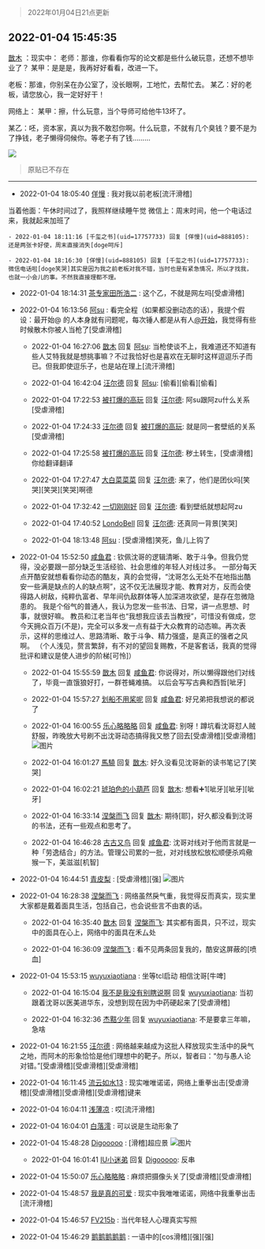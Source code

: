> 2022年01月04日21点更新
<link rel="stylesheet" href="https://cdn.jsdelivr.net/gh/taotie6/sampleJSON@main/css/photo_show.css">
<meta name="referrer" content="no-referrer" />


 ## 2022-01-04 15:45:35 

 [㪚木](https://www.coolapk.com/feed/32590222?shareKey=NjdiMGIxZDhkMDJlNjFkM2ZlZTc~) ：现实中：
老师：那谁，你看看你写的论文都是些什么破玩意，还想不想毕业了？
某甲：是是是，我再好好看看，改进一下。

老板：那谁，你别呆在办公室了，没长眼啊，工地忙，去帮忙去。
某乙：好的老板，请您放心，我一定好好干！

网络上：
某甲：擦，什么玩意，当个导师可给他牛13坏了。<!--break-->

某乙：呸，资本家，真以为我不敢怼你啊。什么玩意，不就有几个臭钱？要不是为了挣钱，老子懒得伺候你。等老子有了钱……… 

<div class="album">
<img class="img-item" src="https://image.coolapk.com/feed/2021/1220/22/1081091_7a24cd7c_1476_9631_770@300x300.gif" />
</div>

> 原贴已不存在 

 ------- 

- 2022-01-04 18:05:40 [佯慢](uid=888105) : 我对我以前老板[流汗滑稽]

当着他面：午休时间过了，我照样继续睡午觉
微信上：周末时间，他一个电话过来，我就起来加班了 

    - 2022-01-04 18:11:16 [千玺之书](uid=17757733) 回复 [佯慢](uid=888105): 还是两张卡好使，周末直接消失[doge呵斥] 

    - 2022-01-04 18:16:30 [佯慢](uid=888105) 回复 [千玺之书](uid=17757733): 微信电话啦[doge笑哭]其实是因为我之前老板对我不错，当时也是有紧急情况，所以才找我，也就一小会儿的事。不然我直接理都不理。 

- 2022-01-04 18:14:31 [茶专家田所浩二](uid=1980954) : 这个乙，不就是网左吗[受虐滑稽] 

- 2022-01-04 16:13:56 [阿su](uid=17522901) : 看完全程（如果都没删动态的话），我提个假设：最开始@ 的人本身就有问题呢，每次锤人都是从有人<a class="feed-link-uname" href="/u/开始">@开始</a>，我觉得有些时候散木你被人当枪了[受虐滑稽] 

    - 2022-01-04 16:27:06 [㪚木](uid=1081091) 回复 [阿su](uid=17522901): 当枪使谈不上，我难道还不知道有些人艾特我就是想挑事嘛？不过我恰好也是喜欢在无聊时这样逗逗乐子而已。但我即使逗乐子，也是站在理上[流汗滑稽] 

    - 2022-01-04 16:42:04 [汪尔德](uid=1595236) 回复 [阿su](uid=17522901): [偷看][偷看][偷看] 

    - 2022-01-04 17:22:53 [被打爆的高玩](uid=4091765) 回复 [汪尔德](uid=1595236): 阿su跟阿zu什么关系[受虐滑稽] 

    - 2022-01-04 17:24:33 [汪尔德](uid=1595236) 回复 [被打爆的高玩](uid=4091765): 就是同一套壁纸的关系[受虐滑稽] 

    - 2022-01-04 17:25:58 [被打爆的高玩](uid=4091765) 回复 [汪尔德](uid=1595236): 秽土转生，[受虐滑稽]你给翻译翻译 

    - 2022-01-04 17:27:47 [大白菜菜菜](uid=2081020) 回复 [汪尔德](uid=1595236): 来了，他们是团伙吗[笑哭][笑哭][笑哭]啊德 

    - 2022-01-04 17:32:42 [一切刚刚好](uid=701389) 回复 [汪尔德](uid=1595236): 看到壁纸就想起阿zu 

    - 2022-01-04 17:40:52 [LondoBell](uid=530313) 回复 [汪尔德](uid=1595236): 还真同一背景[笑哭] 

    - 2022-01-04 18:13:48 [阿su](uid=17522901) : [受虐滑稽]笑死，鱼儿上钩了 

- 2022-01-04 15:52:50 [咸鱼君](uid=573545) : 钦佩沈哥的逻辑清晰、敢于斗争。但我仍觉得，没必要跟一部分缺乏生活经验、社会思维的年轻人对线过多。
一部分每天点开酷安就想看看你动态的酷友，真的会觉得，“沈哥怎么无处不在地指出酷安一些满是缺点的人的缺点啊”，这不仅无法展现才能、教育对方，反而会使得路人树敌<!--break-->，纯粹仇富者、早年间仇敌群体等人加深进攻欲望，是存在忽微隐患的。
我是个俗气的普通人，我认为您发一些书法、日常，讲一点思想、时事，就很好嘛。
教员和江老当年也“我想我应该去当教授”，可惜没有做成，您今天拥众百万(不是)，完全可以多发一点有益于大众教育的动态嘛。再次表示，这样的思维过人、思路清晰、敢于斗争、精力强盛，是真正的强者之风啊。
（个人浅见，赘言繁辞，有不对的望回复赐教，不是客套话，我真的觉得批评和建议是使人进步的阶梯[可怜]） 

    - 2022-01-04 15:55:59 [㪚木](uid=1081091) 回复 [咸鱼君](uid=573545): 你说得对，所以懒得跟他们对线了，毕竟一直饿狼好打，一群苍蝇难搞。
以后会写写古典和西哲[呲牙] 

    - 2022-01-04 15:57:27 [划船不用桨呢](uid=967637) 回复 [咸鱼君](uid=573545): 好兄弟把我想说的都说了 

    - 2022-01-04 16:00:55 [乐心略略略](uid=3897981) 回复 [咸鱼君](uid=573545): 别呀！蹲坑看沈哥怼人贼舒服，昨晚放大号刷不出沈哥动态搞得我又憋了回去[受虐滑稽][受虐滑稽] ![图片](https://image.coolapk.com/feed/2022/0104/16/3897981_c612eb37_3253_4828_508@1080x2340.jpeg)

    - 2022-01-04 16:01:27 [馬驍](uid=3270825) 回复 [㪚木](uid=1081091): 好久没看见沈哥新的读书笔记了[笑哭] 

    - 2022-01-04 16:02:21 [琥珀色的小葫芦](uid=3670859) 回复 [㪚木](uid=1081091): 想看➕1[呲牙][呲牙][呲牙] 

    - 2022-01-04 16:33:14 [涅槃而飞](uid=1128897) 回复 [㪚木](uid=1081091): 期待[耶]，好久都没看到沈哥的书法，还有一些观点和思考了。 

    - 2022-01-04 16:46:28 [古古又鸟](uid=1049013) 回复 [咸鱼君](uid=573545): 沈哥对线对于他而言就是一种「劳逸结合」的方法。管理公司累的一批，对对线放松放松顺便杀鸡儆猴一下，美滋滋[机智] 

- 2022-01-04 16:44:51 [青皮梨](uid=1109281) : [受虐滑稽][强] ![图片](https://image.coolapk.com/feed/2022/0104/16/1109281_d6e7b5f2_5890_2269_975@690x436.jpeg)

- 2022-01-04 16:28:38 [涅槃而飞](uid=1128897) : 网络虽然戾气重，我觉得反而真实，现实里大家都是戴着面具生活，包括自己，也会说些言不由衷的话。 

    - 2022-01-04 16:35:40 [㪚木](uid=1081091) 回复 [涅槃而飞](uid=1128897): 其实都有面具，只不过，现实中的面具在心上，网络中的面具在禾厶处 

    - 2022-01-04 16:36:09 [涅槃而飞](uid=1128897) : 看不见两条回复我的，酷安这屏蔽的[喷血] 

- 2022-01-04 15:53:15 [wuyuxiaotiana](uid=686790) : 坐等tcl启动 相信沈哥[牛啤] 

    - 2022-01-04 16:15:04 [我不是我没有别瞎说啊](uid=2231912) 回复 [wuyuxiaotiana](uid=686790): 当初跟着沈哥以医美进华东，没想到现在因为中药硬起来了[受虐滑稽] 

    - 2022-01-04 16:32:36 [杰黠少年](uid=925525) 回复 [wuyuxiaotiana](uid=686790): 不是要拿三年嘛，急啥 

- 2022-01-04 16:21:55 [汪尔德](uid=1595236) : 网络越来越成为这批人释放现实生活中的戾气之地，而阿木的形象恰恰是他们理想中的靶子。所以，智者曰：“勿与愚人论对错。”[受虐滑稽][受虐滑稽][受虐滑稽] 

- 2022-01-04 16:11:45 [流云如水13](uid=3415673) : 现实唯唯诺诺，网络上重拳出击[受虐滑稽][受虐滑稽][受虐滑稽][受虐滑稽]键来 

- 2022-01-04 16:04:11 [浅薄凉](uid=1630624) : 哎[流汗滑稽] 

- 2022-01-04 16:04:01 [白落澪](uid=9540950) : 可以说是生动形象了 

- 2022-01-04 15:48:28 [Digooooo](uid=1344187) : [滑稽]超应景 ![图片](https://image.coolapk.com/feed/2022/0104/15/1344187_26f29c69_2507_5928_62@960x1392.jpeg)

    - 2022-01-04 16:01:41 [IU小迷弟](uid=2571083) 回复 [Digooooo](uid=1344187): 反串 

- 2022-01-04 15:50:07 [乐心略略略](uid=3897981) : 麻烦把摄像头关了[受虐滑稽][受虐滑稽] 

- 2022-01-04 15:48:57 [我是真的可爱](uid=731138) : 现实中我唯唯诺诺，网络中我重拳出击[流汗滑稽] 

- 2022-01-04 15:46:57 [FV215b](uid=3424776) : 当代年轻人心理真实写照 

- 2022-01-04 15:46:29 [鹅鹅鹅鹅鹅](uid=1157677) : 一语中的[cos滑稽][强][强] 


